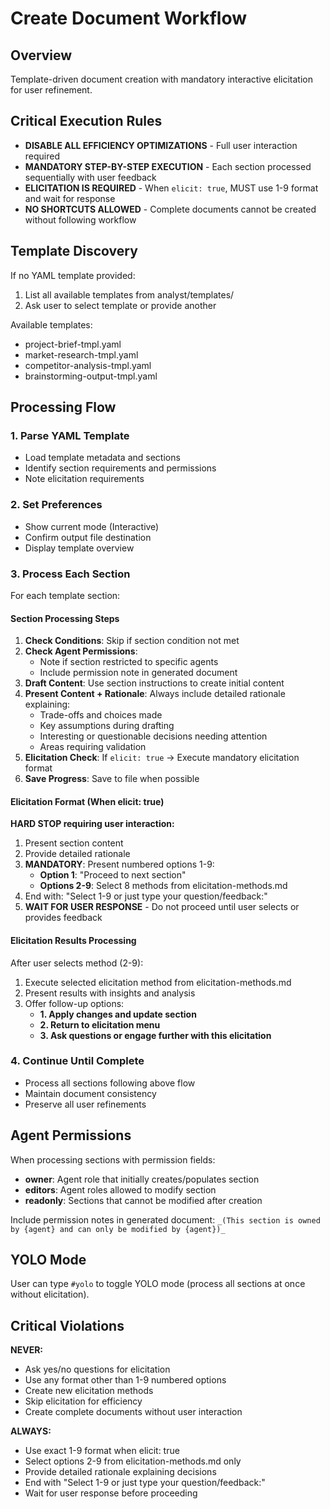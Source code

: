 # Create Document Workflow

## Overview
Template-driven document creation with mandatory interactive elicitation for user refinement.

## Critical Execution Rules
- **DISABLE ALL EFFICIENCY OPTIMIZATIONS** - Full user interaction required
- **MANDATORY STEP-BY-STEP EXECUTION** - Each section processed sequentially with user feedback
- **ELICITATION IS REQUIRED** - When `elicit: true`, MUST use 1-9 format and wait for response
- **NO SHORTCUTS ALLOWED** - Complete documents cannot be created without following workflow

## Template Discovery
If no YAML template provided:
1. List all available templates from analyst/templates/
2. Ask user to select template or provide another

Available templates:
- project-brief-tmpl.yaml
- market-research-tmpl.yaml  
- competitor-analysis-tmpl.yaml
- brainstorming-output-tmpl.yaml

## Processing Flow

### 1. Parse YAML Template
- Load template metadata and sections
- Identify section requirements and permissions
- Note elicitation requirements

### 2. Set Preferences
- Show current mode (Interactive)
- Confirm output file destination
- Display template overview

### 3. Process Each Section
For each template section:

#### Section Processing Steps
1. **Check Conditions**: Skip if section condition not met
2. **Check Agent Permissions**: 
   - Note if section restricted to specific agents
   - Include permission note in generated document
3. **Draft Content**: Use section instructions to create initial content
4. **Present Content + Rationale**: Always include detailed rationale explaining:
   - Trade-offs and choices made
   - Key assumptions during drafting  
   - Interesting or questionable decisions needing attention
   - Areas requiring validation
5. **Elicitation Check**: If `elicit: true` → Execute mandatory elicitation format
6. **Save Progress**: Save to file when possible

#### Elicitation Format (When elicit: true)
**HARD STOP requiring user interaction:**

1. Present section content
2. Provide detailed rationale
3. **MANDATORY**: Present numbered options 1-9:
   - **Option 1**: "Proceed to next section"  
   - **Options 2-9**: Select 8 methods from elicitation-methods.md
4. End with: "Select 1-9 or just type your question/feedback:"
5. **WAIT FOR USER RESPONSE** - Do not proceed until user selects or provides feedback

#### Elicitation Results Processing
After user selects method (2-9):
1. Execute selected elicitation method from elicitation-methods.md
2. Present results with insights and analysis
3. Offer follow-up options:
   - **1. Apply changes and update section**
   - **2. Return to elicitation menu**  
   - **3. Ask questions or engage further with this elicitation**

### 4. Continue Until Complete
- Process all sections following above flow
- Maintain document consistency
- Preserve all user refinements

## Agent Permissions
When processing sections with permission fields:
- **owner**: Agent role that initially creates/populates section
- **editors**: Agent roles allowed to modify section  
- **readonly**: Sections that cannot be modified after creation

Include permission notes in generated document:
`_(This section is owned by {agent} and can only be modified by {agent})_`

## YOLO Mode
User can type `#yolo` to toggle YOLO mode (process all sections at once without elicitation).

## Critical Violations
**NEVER:**
- Ask yes/no questions for elicitation
- Use any format other than 1-9 numbered options
- Create new elicitation methods
- Skip elicitation for efficiency
- Create complete documents without user interaction

**ALWAYS:**
- Use exact 1-9 format when elicit: true
- Select options 2-9 from elicitation-methods.md only
- Provide detailed rationale explaining decisions
- End with "Select 1-9 or just type your question/feedback:"
- Wait for user response before proceeding